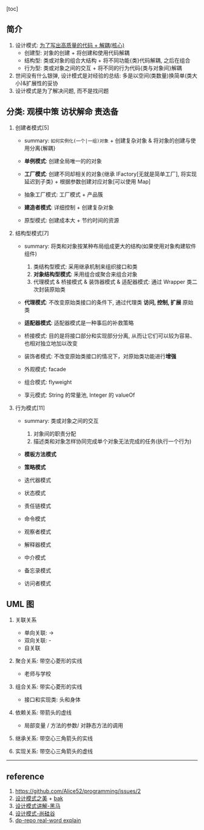 [toc]

## 简介

1. 设计模式: [为了写出高质量的代码 + 解耦(核心)](../coding/readme.md)
   - 创建型: 对象的创建 + 将创建和使用代码解耦
   - 结构型: 类或对象的组合大结构 + 将不同功能{类}代码解耦, 之后在组合
   - 行为型: 类或对象之间的交互 + 将不同的行为代码{类与对象间}解耦
2. 世间没有什么银弹, 设计模式是对经验的总结: 多是以空间(类数量)换简单(类大小)&扩展性的妥协
3. 设计模式是为了解决问题, 而不是找问题

## 分类: **观模中策 访状解命 责迭备**

1. 创建者模式[5]

   - summary: `如何实例化(一个|一组)对象` + 创建复杂对象 & 将对象的创建与使用分离{解耦}

   - **单例模式**: 创建全局唯一的的对象
   - **工厂模式**: 创建不同却相关的对象{继承 IFactory[无就是简单工厂], 将实现延迟到子类} + 根据参数创建对应对象[可以使用 Map]
   - 抽象工厂模式: 工厂模式 + 产品簇
   - **建造者模式**: 详细控制 + 创建复杂对象
   - 原型模式: 创建成本大 + 节约时间的资源

2. 结构型模式[7]

   - summary: 将类和对象按某种布局组成更大的结构(如果使用对象构建软件组件)

     1. 类结构型模式: 采用继承机制来组织接口和类
     2. **对象结构型模式**: 釆用组合或聚合来组合对象
     3. 代理模式 & 桥接模式 & 装饰器模式 & 适配器模式: 通过 Wrapper 类二次封装原始类

   - **代理模式**: 不改变原始类接口的条件下, 通过代理类 **访问, 控制, 扩展** 原始类
   - **适配器模式**: 适配器模式是一种事后的补救策略
   - 桥接模式: 目的是将接口部分和实现部分分离, 从而让它们可以较为容易、也相对独立地加以改变
   - 装饰者模式: 不改变原始类接口的情况下，对原始类功能进行**增强**
   - 外观模式: facade
   - 组合模式: flyweight
   - 享元模式: String 的常量池, Integer 的 valueOf

3. 行为模式[11]

   - summary: 类或对象之间的交互

     1. 对象间的职责分配
     2. 描述类和对象怎样协同完成单个对象无法完成的任务(执行一个行为)

   - **模板方法模式**
   - **策略模式**
   - 迭代器模式
   - 状态模式
   - 责任链模式
   - 命令模式
   - 观察者模式
   - 解释器模式
   - 中介模式
   - 备忘录模式
   - 访问者模式

## UML 图

1. 关联关系

   - 单向关联: →
   - 双向关联: -
   - 自关联

2. 聚合关系: 带空心菱形的实线

   - 老师与学校

3. 组合关系: 带实心菱形的实线

   - 接口和实现类: 头和身体

4. 依赖关系: 带箭头的虚线

   - 局部变量 / 方法的参数/ 对静态方法的调用

5. 继承关系: 带空心三角箭头的实线
6. 实现关系: 带空心三角箭头的虚线

---

## reference

1. https://github.com/Alice52/programming/issues/2
2. [设计模式之美](https://www.aliyundrive.com/drive/folder/62008661f37d5fd3b1df40a38d9108c4234f1dca) + [bak](https://time.geekbang.org/column/intro/100039001)
3. [设计模式讲解-黑马](https://github.com/Alice52/programming/issues/9)
4. [设计模式-尚硅谷](https://www.bilibili.com/video/BV1mG411K7Jj/)
5. [dp-repo real-word explain](./README-CN.md)
